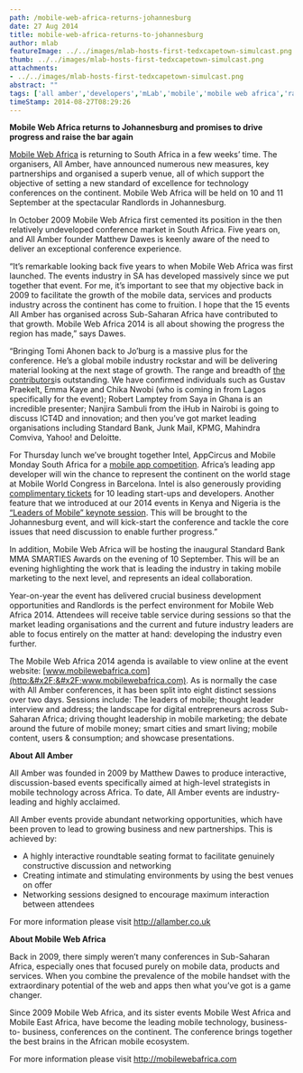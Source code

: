 ```yaml
---
path: /mobile-web-africa-returns-johannesburg
date: 27 Aug 2014
title: mobile-web-africa-returns-to-johannesburg
author: mlab
featureImage: ../../images/mlab-hosts-first-tedxcapetown-simulcast.png
thumb: ../../images/mlab-hosts-first-tedxcapetown-simulcast.png
attachments: 
- ../../images/mlab-hosts-first-tedxcapetown-simulcast.png
abstract: ""
tags: ['all amber','developers','mLab','mobile','mobile web africa','randlords']
timeStamp: 2014-08-27T08:29:26
---
```


**Mobile Web Africa returns to Johannesburg and promises to drive progress and raise the bar again**

[Mobile Web Africa](http:&#x2F;&#x2F;mobilewebafrica.com&#x2F;) is returning to South Africa in a few weeks’ time. The organisers, All Amber, have announced numerous new measures, key partnerships and organised a superb venue, all of which support the objective of setting a new standard of excellence for technology conferences on the continent. Mobile Web Africa will be held on 10 and 11 September at the spectacular Randlords in Johannesburg.

In October 2009 Mobile Web Africa first cemented its position in the then relatively undeveloped conference market in South Africa. Five years on, and All Amber founder Matthew Dawes is keenly aware of the need to deliver an exceptional conference experience.

“It’s remarkable looking back five years to when Mobile Web Africa was first launched. The events industry in SA has developed massively since we put together that event. For me, it’s important to see that my objective back in 2009 to facilitate the growth of the mobile data, services and products industry across the continent has come to fruition. I hope that the 15 events All Amber has organised across Sub-Saharan Africa have contributed to that growth. Mobile Web Africa 2014 is all about showing the progress the region has made,” says Dawes.

“Bringing Tomi Ahonen back to Jo’burg is a massive plus for the conference. He’s a global mobile industry rockstar and will be delivering material looking at the next stage of growth. The range and breadth of [the contributors](http:&#x2F;&#x2F;mobilewebafrica.com&#x2F;2014&#x2F;speakers&#x2F;)is outstanding. We have confirmed individuals such as Gustav Praekelt, Emma Kaye and Chika Nwobi (who is coming in from Lagos specifically for the event); Robert Lamptey from Saya in Ghana is an incredible presenter; Nanjira Sambuli from the iHub in Nairobi is going to discuss ICT4D and innovation; and then you’ve got market leading organisations including Standard Bank, Junk Mail, KPMG, Mahindra Comviva, Yahoo! and Deloitte.

For Thursday lunch we’ve brought together Intel, AppCircus and Mobile Monday South Africa for a [mobile app competition](http:&#x2F;&#x2F;mobilewebafrica.com&#x2F;2014&#x2F;app-developer-competition&#x2F;). Africa’s leading app developer will win the chance to represent the continent on the world stage at Mobile World Congress in Barcelona. Intel is also generously providing [complimentary tickets](http:&#x2F;&#x2F;mobilewebafrica.com&#x2F;2014&#x2F;startups-devs&#x2F;) for 10 leading start-ups and developers. Another feature that we introduced at our 2014 events in Kenya and Nigeria is the [“Leaders of Mobile” keynote session](http:&#x2F;&#x2F;mobilewebafrica.com&#x2F;2014&#x2F;day-1&#x2F;#0900). This will be brought to the Johannesburg event, and will kick-start the conference and tackle the core issues that need discussion to enable further progress.”

In addition, Mobile Web Africa will be hosting the inaugural Standard Bank MMA SMARTIES Awards on the evening of 10 September. This will be an evening highlighting the work that is leading the industry in taking mobile marketing to the next level, and represents an ideal collaboration.

Year-on-year the event has delivered crucial business development opportunities and Randlords is the perfect environment for Mobile Web Africa 2014. Attendees will receive table service during sessions so that the market leading organisations and the current and future industry leaders are able to focus entirely on the matter at hand: developing the industry even further.

The Mobile Web Africa 2014 agenda is available to view online at the event website: [www.mobilewebafrica.com](http:&#x2F;&#x2F;www.mobilewebafrica.com). As is normally the case with All Amber conferences, it has been split into eight distinct sessions over two days. Sessions include: The leaders of mobile; thought leader interview and address; the landscape for digital entrepreneurs across Sub-Saharan Africa; driving thought leadership in mobile marketing; the debate around the future of mobile money; smart cities and smart living; mobile content, users &amp; consumption; and showcase presentations.

**About All Amber**

All Amber was founded in 2009 by Matthew Dawes to produce interactive, discussion-based events specifically aimed at high-level strategists in mobile technology across Africa. To date, All Amber events are industry-leading and highly acclaimed.

All Amber events provide abundant networking opportunities, which have been proven to lead to growing business and new partnerships. This is achieved by:

*   A highly interactive roundtable seating format to facilitate genuinely constructive discussion and networking
*   Creating intimate and stimulating environments by using the best venues on offer
*   Networking sessions designed to encourage maximum interaction between attendees

For more information please visit [http:&#x2F;&#x2F;allamber.co.uk](http:&#x2F;&#x2F;allamber.co.uk)

**About Mobile Web Africa** 

Back in 2009, there simply weren’t many conferences in Sub-Saharan Africa, especially ones that focused purely on mobile data, products and services. When you combine the prevalence of the mobile handset with the extraordinary potential of the web and apps then what you’ve got is a game changer.

Since 2009 Mobile Web Africa, and its sister events Mobile West Africa and Mobile East Africa, have become the leading mobile technology, business-to- business, conferences on the continent. The conference brings together the best brains in the African mobile ecosystem.

For more information please visit [http:&#x2F;&#x2F;mobilewebafrica.com](http:&#x2F;&#x2F;mobilewebafrica.com)


